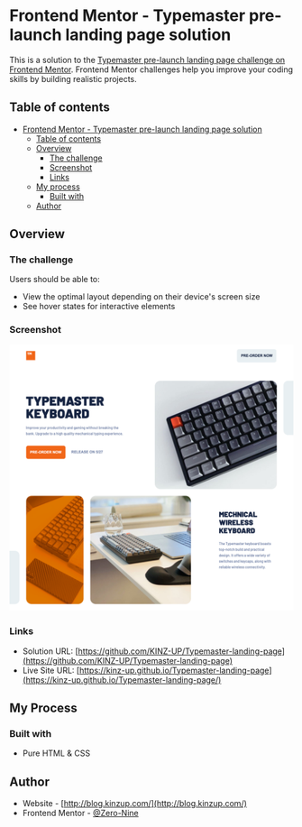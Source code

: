# Frontend Mentor - Typemaster pre-launch landing page solution

This is a solution to the [Typemaster pre-launch landing page challenge on Frontend Mentor](https://www.frontendmentor.io/challenges/typemaster-prelaunch-landing-page-J6-Yj5J-X). Frontend Mentor challenges help you improve your coding skills by building realistic projects.

## Table of contents

- [Frontend Mentor - Typemaster pre-launch landing page solution](#frontend-mentor---typemaster-pre-launch-landing-page-solution)
  - [Table of contents](#table-of-contents)
  - [Overview](#overview)
    - [The challenge](#the-challenge)
    - [Screenshot](#screenshot)
    - [Links](#links)
  - [My process](#my-process)
    - [Built with](#built-with)
  - [Author](#author)

## Overview

### The challenge

Users should be able to:

- View the optimal layout depending on their device's screen size
- See hover states for interactive elements

### Screenshot

![](./preview.png)

### Links

- Solution URL: [https://github.com/KINZ-UP/Typemaster-landing-page](https://github.com/KINZ-UP/Typemaster-landing-page)
- Live Site URL: [https://kinz-up.github.io/Typemaster-landing-page](https://kinz-up.github.io/Typemaster-landing-page/)

## My Process

### Built with

- Pure HTML & CSS

## Author

- Website - [http://blog.kinzup.com/](http://blog.kinzup.com/)
- Frontend Mentor - [@Zero-Nine](https://www.frontendmentor.io/profile/KINZ-UP)
